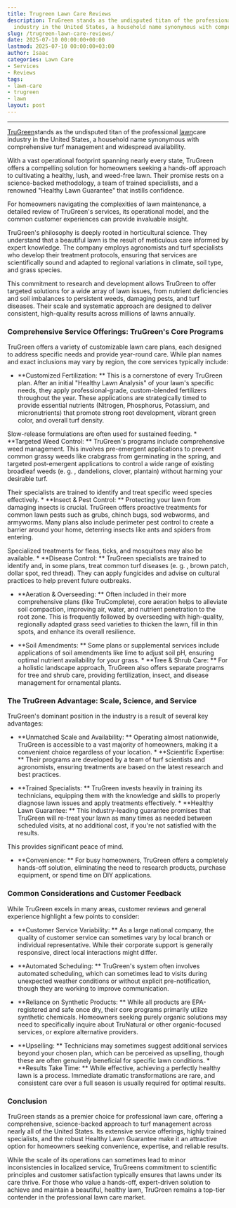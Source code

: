 ```yaml
---
title: Trugreen Lawn Care Reviews
description: TruGreen stands as the undisputed titan of the professional lawn care
  industry in the United States, a household name synonymous with comprehensive turf...
slug: /trugreen-lawn-care-reviews/
date: 2025-07-10 00:00:00+00:00
lastmod: 2025-07-10 00:00:00+03:00
author: Isaac
categories: Lawn Care
- Services
- Reviews
tags:
- lawn-care
- trugreen
- lawn
layout: post
---
```

---

[TruGreen](https://pestpolicy.com/trugreen-vs-lawn-doctor/)stands as the undisputed titan of the professional [lawn](https://pestpolicy.com/10-essential-lawn-and-garden-tools-for-fall/)care industry in the United States, a household name synonymous with comprehensive turf management and widespread availability.

With a vast operational footprint spanning nearly every state, TruGreen offers a compelling solution for homeowners seeking a hands-off approach to cultivating a healthy, lush, and weed-free lawn. Their promise rests on a science-backed methodology, a team of trained specialists, and a renowned "Healthy Lawn Guarantee" that instills confidence.

For homeowners navigating the complexities of lawn maintenance, a detailed review of TruGreen's services, its operational model, and the common customer experiences can provide invaluable insight.

TruGreen's philosophy is deeply rooted in horticultural science. They understand that a beautiful lawn is the result of meticulous care informed by expert knowledge. The company employs agronomists and turf specialists who develop their treatment protocols, ensuring that services are scientifically sound and adapted to regional variations in climate, soil type, and grass species.

This commitment to research and development allows TruGreen to offer targeted solutions for a wide array of lawn issues, from nutrient deficiencies and soil imbalances to persistent weeds, damaging pests, and turf diseases. Their scale and systematic approach are designed to deliver consistent, high-quality results across millions of lawns annually.

###  Comprehensive Service Offerings: TruGreen's Core Programs

TruGreen offers a variety of customizable lawn care plans, each designed to address specific needs and provide year-round care. While plan names and exact inclusions may vary by region, the core services typically include:

* **Customized Fertilization: ** This is a cornerstone of every TruGreen plan. After an initial "Healthy Lawn Analysis" of your lawn's specific needs, they apply professional-grade, custom-blended fertilizers throughout the year. These applications are strategically timed to provide essential nutrients (Nitrogen, Phosphorus, Potassium, and micronutrients) that promote strong root development, vibrant green color, and overall turf density.

Slow-release formulations are often used for sustained feeding. * **Targeted Weed Control: ** TruGreen's programs include comprehensive weed management. This involves pre-emergent applications to prevent common grassy weeds like crabgrass from germinating in the spring, and targeted post-emergent applications to control a wide range of existing broadleaf weeds (e. g. , dandelions, clover, plantain) without harming your desirable turf.

Their specialists are trained to identify and treat specific weed species effectively. * **Insect & Pest Control: ** Protecting your lawn from damaging insects is crucial. TruGreen offers proactive treatments for common lawn pests such as grubs, chinch bugs, sod webworms, and armyworms. Many plans also include perimeter pest control to create a barrier around your home, deterring insects like ants and spiders from entering.

Specialized treatments for fleas, ticks, and mosquitoes may also be available. * **Disease Control: ** TruGreen specialists are trained to identify and, in some plans, treat common turf diseases (e. g. , brown patch, dollar spot, red thread). They can apply fungicides and advise on cultural practices to help prevent future outbreaks.

* **Aeration & Overseeding: ** Often included in their more comprehensive plans (like TruComplete), core aeration helps to alleviate soil compaction, improving air, water, and nutrient penetration to the root zone. This is frequently followed by overseeding with high-quality, regionally adapted grass seed varieties to thicken the lawn, fill in thin spots, and enhance its overall resilience.

* **Soil Amendments: ** Some plans or supplemental services include applications of soil amendments like lime to adjust soil pH, ensuring optimal nutrient availability for your grass. * **Tree & Shrub Care: ** For a holistic landscape approach, TruGreen also offers separate programs for tree and shrub care, providing fertilization, insect, and disease management for ornamental plants.

###  The TruGreen Advantage: Scale, Science, and Service

TruGreen's dominant position in the industry is a result of several key advantages:

* **Unmatched Scale and Availability: ** Operating almost nationwide, TruGreen is accessible to a vast majority of homeowners, making it a convenient choice regardless of your location. * **Scientific Expertise: ** Their programs are developed by a team of turf scientists and agronomists, ensuring treatments are based on the latest research and best practices.

* **Trained Specialists: ** TruGreen invests heavily in training its technicians, equipping them with the knowledge and skills to properly diagnose lawn issues and apply treatments effectively. * **Healthy Lawn Guarantee: ** This industry-leading guarantee promises that TruGreen will re-treat your lawn as many times as needed between scheduled visits, at no additional cost, if you're not satisfied with the results.

This provides significant peace of mind.

* **Convenience: ** For busy homeowners, TruGreen offers a completely hands-off solution, eliminating the need to research products, purchase equipment, or spend time on DIY applications.

###  Common Considerations and Customer Feedback

While TruGreen excels in many areas, customer reviews and general experience highlight a few points to consider:

* **Customer Service Variability: ** As a large national company, the quality of customer service can sometimes vary by local branch or individual representative. While their corporate support is generally responsive, direct local interactions might differ.

* **Automated Scheduling: ** TruGreen's system often involves automated scheduling, which can sometimes lead to visits during unexpected weather conditions or without explicit pre-notification, though they are working to improve communication.

* **Reliance on Synthetic Products: ** While all products are EPA-registered and safe once dry, their core programs primarily utilize synthetic chemicals. Homeowners seeking purely organic solutions may need to specifically inquire about TruNatural or other organic-focused services, or explore alternative providers.

* **Upselling: ** Technicians may sometimes suggest additional services beyond your chosen plan, which can be perceived as upselling, though these are often genuinely beneficial for specific lawn conditions. * **Results Take Time: ** While effective, achieving a perfectly healthy lawn is a process. Immediate dramatic transformations are rare, and consistent care over a full season is usually required for optimal results.

###  Conclusion

TruGreen stands as a premier choice for professional lawn care, offering a comprehensive, science-backed approach to turf management across nearly all of the United States. Its extensive service offerings, highly trained specialists, and the robust Healthy Lawn Guarantee make it an attractive option for homeowners seeking convenience, expertise, and reliable results.

While the scale of its operations can sometimes lead to minor inconsistencies in localized service, TruGreens commitment to scientific principles and customer satisfaction typically ensures that lawns under its care thrive. For those who value a hands-off, expert-driven solution to achieve and maintain a beautiful, healthy lawn, TruGreen remains a top-tier contender in the professional lawn care market.